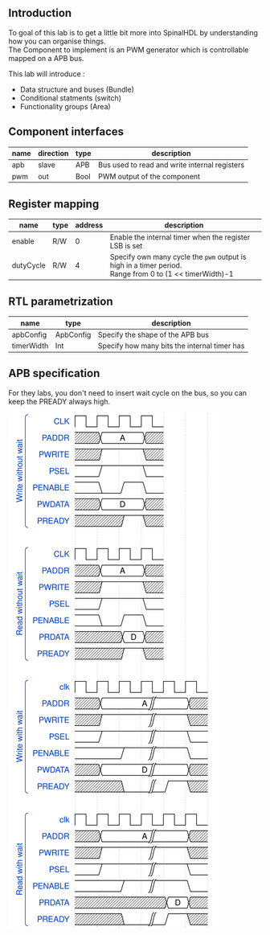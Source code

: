 ## Introduction
To goal of this lab is to get a little bit more into SpinalHDL by understanding how you can organise things.<br>
The Component to implement is an PWM generator which is controllable mapped on a APB bus.

This lab will introduce :
- Data structure and  buses (Bundle)
- Conditional statments (switch)
- Functionality groups (Area)

## Component interfaces

| name | direction | type | description |
| ------ | ----------- | ------ | ------ |
| apb | slave | APB | Bus used to read and write internal registers |
| pwm | out | Bool | PWM output of the component |

## Register mapping

| name | type | address |  description |
| ------ | ------ | ----------- | ------ |
| enable | R/W | 0 | Enable the internal timer when the register LSB is set |
| dutyCycle | R/W | 4 | Specify own many cycle the `pwm` output is high in a timer period. <br> Range from 0 to (1 << timerWidth)-1 |

## RTL parametrization

| name | type | description |
| ------ | ----------- | ------ |
| apbConfig | ApbConfig | Specify the shape of the APB bus |
| timerWidth | Int | Specify how many bits the internal timer has |


## APB specification
For they labs, you don't need to insert wait cycle on the bus, so you can keep the PREADY always high.

![](assets/wave.svg)
